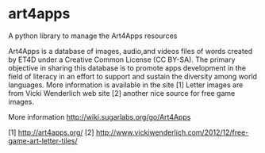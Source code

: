 art4apps
========

A python library to manage the Art4Apps resources

Art4Apps is a database of images, audio,and videos files of words created by ET4D under a Creative Common License (CC BY-SA). The primary objective in sharing this database is to promote apps development in the field of literacy in an effort to support and sustain the diversity among world languages. More information is available in the site [1]
Letter images are from Vicki Wenderlich web site [2] another nice source for free game images.

More information http://wiki.sugarlabs.org/go/Art4Apps

[1] http://art4apps.org/
[2] http://www.vickiwenderlich.com/2012/12/free-game-art-letter-tiles/
